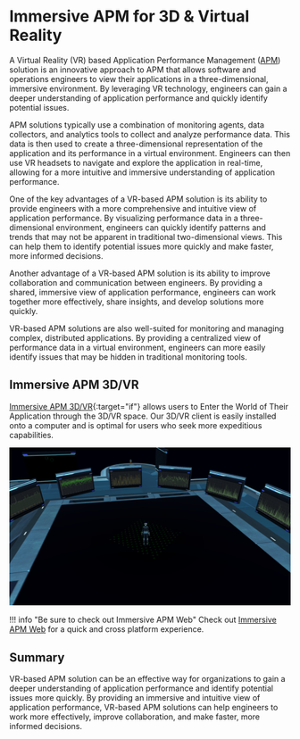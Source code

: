 # Immersive APM for 3D & Virtual Reality

A Virtual Reality (VR) based Application Performance Management ([APM](index.md)) solution is an innovative approach to APM that allows software and operations engineers to view their applications in a three-dimensional, immersive environment. By leveraging VR technology, engineers can gain a deeper understanding of application performance and quickly identify potential issues.

APM solutions typically use a combination of monitoring agents, data collectors, and analytics tools to collect and analyze performance data. This data is then used to create a three-dimensional representation of the application and its performance in a virtual environment. Engineers can then use VR headsets to navigate and explore the application in real-time, allowing for a more intuitive and immersive understanding of application performance.

One of the key advantages of a VR-based APM solution is its ability to provide engineers with a more comprehensive and intuitive view of application performance. By visualizing performance data in a three-dimensional environment, engineers can quickly identify patterns and trends that may not be apparent in traditional two-dimensional views. This can help them to identify potential issues more quickly and make faster, more informed decisions.

Another advantage of a VR-based APM solution is its ability to improve collaboration and communication between engineers. By providing a shared, immersive view of application performance, engineers can work together more effectively, share insights, and develop solutions more quickly.

VR-based APM solutions are also well-suited for monitoring and managing complex, distributed applications. By providing a centralized view of performance data in a virtual environment, engineers can more easily identify issues that may be hidden in traditional monitoring tools.

## Immersive APM 3D/VR
[Immersive APM 3D/VR](https://immersivefusion.com/3D){:target="if"} allows users to Enter the World of Their Application through the 3D/VR space. Our 3D/VR client is easily installed onto a computer and is optimal for users who seek more expeditious capabilities.

![3D/VR Introduction](img/3dclientintro.png)

!!! info "Be sure to check out Immersive APM Web"
    Check out [Immersive APM Web](../web#immersive-apm-web) for a quick and cross platform experience.


## Summary
VR-based APM solution can be an effective way for organizations to gain a deeper understanding of application performance and identify potential issues more quickly. By providing an immersive and intuitive view of application performance, VR-based APM solutions can help engineers to work more effectively, improve collaboration, and make faster, more informed decisions.
